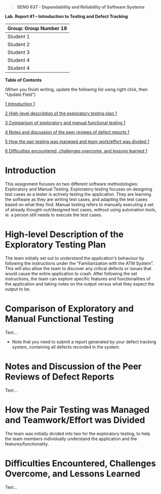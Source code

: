 >   **SENG 637 - Dependability and Reliability of Software Systems**

**Lab. Report \#1 – Introduction to Testing and Defect Tracking**

| Group: Group Number 18     	  |
|-----------------|
| Student 1 | Taran Bains           |   
| Student 2 | Balkarn Gill          |   
| Student 3 | Satchy Karalasingham  |   
| Student 4 | Hannah D'Souza        |   
| Student 4 | Chioma Ukaegbu        |   


**Table of Contents**

(When you finish writing, update the following list using right click, then
“Update Field”)

[1 Introduction	1](#_Toc439194677) 

[2 High-level description of the exploratory testing plan	1](#_Toc439194678)

[3 Comparison of exploratory and manual functional testing	1](#_Toc439194679)

[4 Notes and discussion of the peer reviews of defect reports	1](#_Toc439194680)

[5 How the pair testing was managed and team work/effort was
divided	1](#_Toc439194681)

[6 Difficulties encountered, challenges overcome, and lessons
learned	1](#_Toc439194682)

# Introduction

This assignment focuses on two different software methodologies: Exploratory and Manual Testing. Exploratory testing focuses on designing test cases as a tester is actively testing the application. They are learning the software as they are writing test cases, and adapting the test cases based on what they find. Manual testing refers to manually executing a set of already thought-out/designed test cases, without using automation tools, ie. a person still needs to execute the test cases. 


# High-level Description of the Exploratory Testing Plan

The team initially set out to understand the application's behaviour by following the instructions under the "Familiarization with the ATM System". This will also allow the team to discover any critical defects or issues that would cause the entire application to crash. After following the set instructions, the team can explore specific features and functionalities of the application and taking notes on the output versus what they expect the output to be.  


# Comparison of Exploratory and Manual Functional Testing

Text…

-   Note that you need to submit a report generated by your defect tracking
    system, containing all defects recorded in the system.

# Notes and Discussion of the Peer Reviews of Defect Reports

Text…

# How the Pair Testing was Managed and Teamwork/Effort was Divided 

The team was initially divided into two for the exploratory testing, to help the team members individually understand the application and the features/functionality. 


# Difficulties Encountered, Challenges Overcome, and Lessons Learned

Text…

